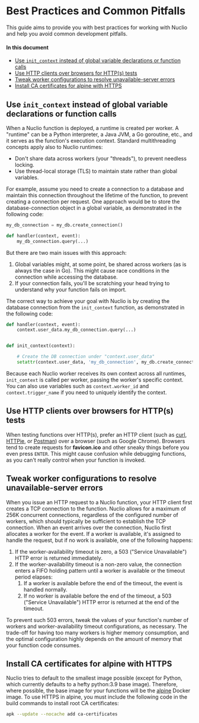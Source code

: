 # Best Practices and Common Pitfalls

This guide aims to provide you with best practices for working with Nuclio and help you avoid common development pitfalls.

#### In this document

- [Use `init_context` instead of global variable declarations or function calls](#init_context-instead-of-global-context)
- [Use HTTP clients over browsers for HTTP(s) tests](#http-clients-for-testing)
- [Tweak worker configurations to resolve unavailable-server errors](#tweak-worker-cfg-to-resolve-http-503-errors)
- [Install CA certificates for alpine with HTTPS](#ca-certificates-for-alpine-w-https)

<a id="init_context-instead-of-global-context"></a>
## Use `init_context` instead of global variable declarations or function calls

When a Nuclio function is deployed, a runtime is created per worker. A "runtime" can be a Python interpreter, a Java JVM, a Go goroutine, etc., and it serves as the function's execution context.
Standard multithreading concepts apply also to Nuclio runtimes:

- Don't share data across workers (your "threads"), to prevent needless locking.
- Use thread-local storage (TLS) to maintain state rather than global variables.

For example, assume you need to create a connection to a database and maintain this connection throughout the lifetime of the function, to prevent creating a connection per request. One approach would be to store the database-connection object in a global variable, as demonstrated in the following code:
```python
my_db_connection = my_db.create_connection()

def handler(context, event):
    my_db_connection.query(...)
```
But there are two main issues with this approach:

1. Global variables might, at some point, be shared across workers (as is always the case in Go). This might cause race conditions in the connection while accessing the database.
2. If your connection fails, you'll be scratching your head trying to understand why your function fails on import.

The correct way to achieve your goal with Nuclio is by creating the database connection from the `init_context` function, as demonstrated in the following code:
```python
def handler(context, event):
    context.user_data.my_db_connection.query(...)


def init_context(context):

    # Create the DB connection under "context.user_data"
    setattr(context.user_data, 'my_db_connection', my_db.create_connection())
```

Because each Nuclio worker receives its own context across all runtimes, `init_context` is called per worker, passing the worker's specific context. You can also use variables such as `context.worker_id` and `context.trigger_name` if you need to uniquely identify the context.

<a id="http-clients-for-testing"></a>
## Use HTTP clients over browsers for HTTP(s) tests

When testing functions over HTTP(s), prefer an HTTP client (such as [curl](https://curl.se/), [HTTPie](https://httpie.org/), or [Postman](https://www.getpostman.com/)) over a browser (such as Google Chrome).
Browsers tend to create requests for **favicon.ico** and other sneaky things before you even press `ENTER`. This might cause confusion while debugging functions, as you can't really control when your function is invoked.

<a id="tweak-worker-cfg-to-resolve-http-503-errors"></a>
## Tweak worker configurations to resolve unavailable-server errors

When you issue an HTTP request to a Nuclio function, your HTTP client first creates a TCP connection to the function. Nuclio allows for a maximum of 256K concurrent connections, regardless of the configured number of workers, which should typically be sufficient to establish the TCP connection. When an event arrives over the connection, Nuclio first allocates a worker for the event. If a worker is available, it's assigned to handle the request, but if no work is available, one of the following happens:

1. If the worker-availability timeout is zero, a 503 ("Service Unavailable") HTTP error is returned immediately.
2. If the worker-availability timeout is a non-zero value, the connection enters a FIFO holding pattern until a worker is available or the timeout period elapses:
    1. If a worker is available before the end of the timeout, the event is handled normally.
    2. If no worker is available before the end of the timeout, a 503 ("Service Unavailable") HTTP error is returned at the end of the timeout.

To prevent such 503 errors, tweak the values of your function's number of workers and worker-availability timeout configurations, as necessary. The trade-off for having too many workers is higher memory consumption, and the optimal configuration highly depends on the amount of memory that your function code consumes.

<a id="ca-certificates-for-alpine-w-https"></a>
## Install CA certificates for alpine with HTTPS

Nuclio tries to default to the smallest image possible (except for Python, which currently defaults to a hefty python:3.9 base image). Therefore, where possible, the base image for your functions will be the [alpine](https://hub.docker.com/_/alpine) Docker image. To use HTTPS in alpine, you must include the following code in the build commands to install root CA certificates:
```sh
apk --update --nocache add ca-certificates
```

